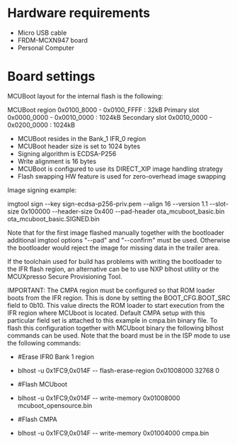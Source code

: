Hardware requirements
=====================
- Micro USB cable
- FRDM-MCXN947 board
- Personal Computer

Board settings
============
MCUBoot layout for the internal flash is the following:

  MCUBoot region       0x0100_8000 - 0x0100_FFFF : 32kB
  Primary slot         0x0000_0000 - 0x0010_0000 : 1024kB
  Secondary slot       0x0010_0000 - 0x0200_0000 : 1024kB

- MCUBoot resides in the Bank_1 IFR_0 region
- MCUBoot header size is set to 1024 bytes
- Signing algorithm is ECDSA-P256
- Write alignment is 16 bytes
- MCUBoot is configured to use its DIRECT_XIP image handling strategy
- Flash swapping HW feature is used for zero-overhead image swapping

Image signing example:

  imgtool sign --key sign-ecdsa-p256-priv.pem
               --align 16
               --version 1.1
               --slot-size 0x100000
               --header-size 0x400
               --pad-header
               ota_mcuboot_basic.bin
               ota_mcuboot_basic.SIGNED.bin

Note that for the first image flashed manually together with the bootloader
additional imgtool options "--pad" and "--confirm" must be used. Otherwise
the bootloader would reject the image for missing data in the trailer area.

If the toolchain used for build has problems with writing the bootloader
to the IFR flash region, an alternative can be to use NXP blhost utility
or the MCUXpresso Secure Provisioning Tool.

IMPORTANT:
The CMPA region must be configured so that ROM loader boots from the IFR
region. This is done by setting the BOOT_CFG.BOOT_SRC field to 0b10. This
value directs the ROM loader to start execution from the IFR region where
MCUboot is located. Default CMPA setup with this particular field set is
attached to this example in cmpa.bin binary file.
To flash this configuration together with MCUboot binary the following blhost
commands can be used.  Note that the board must be in the ISP mode to use
the following commands:

  - #Erase IFR0 Bank 1 region
  - blhost -u 0x1FC9,0x014F -- flash-erase-region 0x01008000 32768 0

  - #Flash MCUboot
  - blhost -u 0x1FC9,0x014F -- write-memory 0x01008000 mcuboot_opensource.bin

  - #Flash CMPA
  - blhost -u 0x1FC9,0x014F -- write-memory 0x01004000 cmpa.bin
